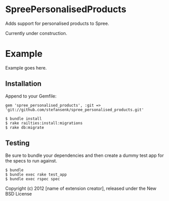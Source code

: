 SpreePersonalisedProducts
=========================

Adds support for personalised products to Spree.

Currently under construction.


Example
=======

Example goes here.


Installation
------------

Append to your Gemfile:

    gem 'spree_personalised_products', :git => 'git://github.com/stefansenk/spree_personalised_products.git'

    $ bundle install
    $ rake railties:install:migrations
    $ rake db:migrate

Testing
-------

Be sure to bundle your dependencies and then create a dummy test app for the specs to run against.

    $ bundle
    $ bundle exec rake test_app
    $ bundle exec rspec spec

Copyright (c) 2012 [name of extension creator], released under the New BSD License

